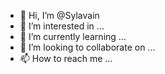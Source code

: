 - 👋 Hi, I’m @Sylavain
- 👀 I’m interested in ...
- 🌱 I’m currently learning ...
- 💞️ I’m looking to collaborate on ...
- 📫 How to reach me ...

<!---
Sylavain/Sylavain is a ✨ special ✨ repository because its `README.md` (this file) appears on your GitHub profile.
You can click the Preview link to take a look at your changes.
--->
